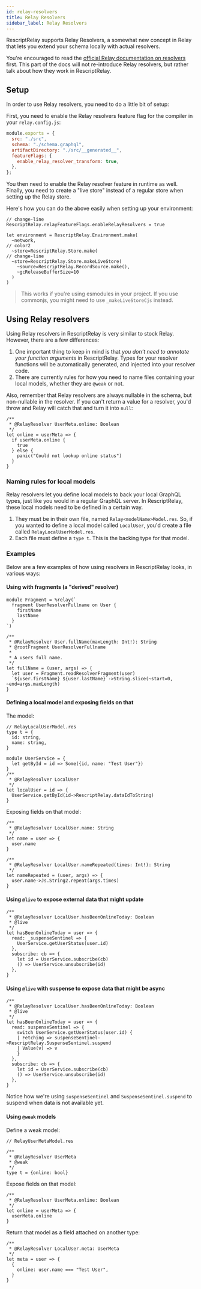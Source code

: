 ```yaml
---
id: relay-resolvers
title: Relay Resolvers
sidebar_label: Relay Resolvers
---
```


RescriptRelay supports Relay Resolvers, a somewhat new concept in Relay that lets you extend your schema locally with actual resolvers.

You're encouraged to read the [official Relay documentation on resolvers](https://relay.dev/docs/guides/relay-resolvers/introduction/) first. This part of the docs will not re-introduce Relay resolvers, but rather talk about how they work in RescriptRelay.

## Setup

In order to use Relay resolvers, you need to do a little bit of setup:

First, you need to enable the Relay resolvers feature flag for the compiler in your `relay.config.js`:

```js title="relay.config.js"
module.exports = {
  src: "./src",
  schema: "./schema.graphql",
  artifactDirectory: "./src/__generated__",
  featureFlags: {
    enable_relay_resolver_transform: true,
  },
};
```

You then need to enable the Relay resolver feature in runtime as well. Finally, you need to create a "live store" instead of a regular store when setting up the Relay store.

Here's how you can do the above easily when setting up your environment:

```rescript
// change-line
RescriptRelay.relayFeatureFlags.enableRelayResolvers = true

let environment = RescriptRelay.Environment.make(
  ~network,
// color2
  ~store=RescriptRelay.Store.make(
// change-line
  ~store=RescriptRelay.Store.makeLiveStore(
    ~source=RescriptRelay.RecordSource.make(),
    ~gcReleaseBufferSize=10
  )
)
```

> This works if you're using esmodules in your project. If you use commonjs, you might need to use `_makeLiveStoreCjs` instead.

## Using Relay resolvers

Using Relay resolvers in RescriptRelay is very similar to stock Relay. However, there are a few differences:

1. One important thing to keep in mind is that _you don't need to annotate your function arguments_ in RescriptRelay. Types for your resolver functions will be automatically generated, and injected into your resolver code.
2. There are currently rules for how you need to name files containing your local models, whether they are `@weak` or not.

Also, remember that Relay resolvers are always nullable in the schema, but non-nullable in the resolver. If you can't return a value for a resolver, you'd throw and Relay will catch that and turn it into `null`:

```rescript
/**
 * @RelayResolver UserMeta.online: Boolean
 */
let online = userMeta => {
  if userMeta.online {
    true
  } else {
    panic("Could not lookup online status")
  }
}
```

### Naming rules for local models

Relay resolvers let you define local models to back your local GraphQL types, just like you would in a regular GraphQL server. In RescriptRelay, these local models need to be defined in a certain way.

1. They must be in their own file, named `Relay<modelName>Model.res`. So, if you wanted to define a local model called `LocalUser`, you'd create a file called `RelayLocalUserModel.res`.
2. Each file must define a `type t`. This is the backing type for that model.

### Examples

Below are a few examples of how using resolvers in RescriptRelay looks, in various ways:

#### Using with fragments (a "derived" resolver)

```rescript
module Fragment = %relay(`
  fragment UserResolverFullname on User {
    firstName
    lastName
  }
`)

/**
 * @RelayResolver User.fullName(maxLength: Int!): String
 * @rootFragment UserResolverFullname
 *
 * A users full name.
 */
let fullName = (user, args) => {
  let user = Fragment.readResolverFragment(user)
  `${user.firstName} ${user.lastName}`->String.slice(~start=0, ~end=args.maxLength)
}

```

#### Defining a local model and exposing fields on that

The model:

```rescript
// RelayLocalUserModel.res
type t = {
  id: string,
  name: string,
}

module UserService = {
  let getById = id => Some({id, name: "Test User"})
}
/**
 * @RelayResolver LocalUser
 */
let localUser = id => {
  UserService.getById(id->RescriptRelay.dataIdToString)
}
```

Exposing fields on that model:

```rescript
/**
 * @RelayResolver LocalUser.name: String
 */
let name = user => {
  user.name
}

/**
 * @RelayResolver LocalUser.nameRepeated(times: Int!): String
 */
let nameRepeated = (user, args) => {
  user.name->Js.String2.repeat(args.times)
}
```

#### Using `@live` to expose external data that might update

```rescript
/**
 * @RelayResolver LocalUser.hasBeenOnlineToday: Boolean
 * @live
 */
let hasBeenOnlineToday = user => {
  read: _suspenseSentinel => {
    UserService.getUserStatus(user.id)
  },
  subscribe: cb => {
    let id = UserService.subscribe(cb)
    () => UserService.unsubscribe(id)
  },
}
```

#### Using `@live` with suspense to expose data that might be async

```rescript
/**
 * @RelayResolver LocalUser.hasBeenOnlineToday: Boolean
 * @live
 */
let hasBeenOnlineToday = user => {
  read: suspenseSentinel => {
    switch UserService.getUserStatus(user.id) {
    | Fetching => suspenseSentinel->RescriptRelay.SuspenseSentinel.suspend
    | Value(v) => v
    }
  },
  subscribe: cb => {
    let id = UserService.subscribe(cb)
    () => UserService.unsubscribe(id)
  },
}
```

Notice how we're using `suspenseSentinel` and `SuspenseSentinel.suspend` to suspend when data is not available yet.

#### Using `@weak` models

Define a weak model:

```rescript
// RelayUserMetaModel.res

/**
 * @RelayResolver UserMeta
 * @weak
 */
type t = {online: bool}

```

Expose fields on that model:

```rescript
/**
 * @RelayResolver UserMeta.online: Boolean
 */
let online = userMeta => {
  userMeta.online
}
```

Return that model as a field attached on another type:

```rescript
/**
 * @RelayResolver LocalUser.meta: UserMeta
 */
let meta = user => {
  {
    online: user.name === "Test User",
  }
}
```
